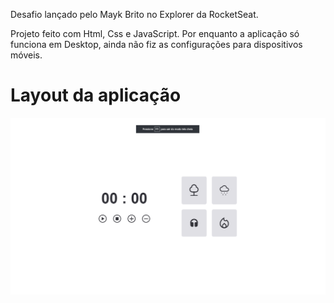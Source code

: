 Desafio lançado pelo Mayk Brito no Explorer da RocketSeat.

Projeto feito com Html, Css e JavaScript.
Por enquanto a aplicação só funciona em Desktop, ainda não fiz as configurações para dispositivos móveis.

# Layout da aplicação
![alt text](image.png)
